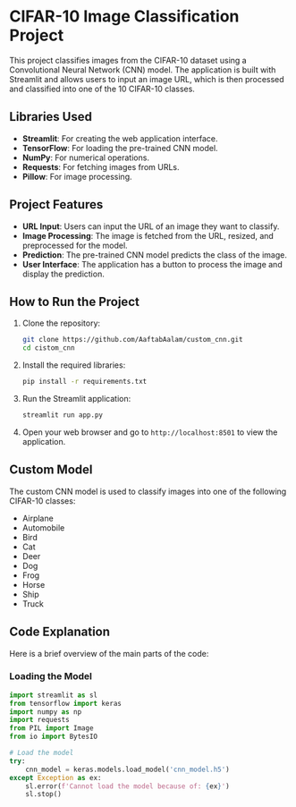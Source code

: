 # CIFAR-10 Image Classification Project

This project classifies images from the CIFAR-10 dataset using a Convolutional Neural Network (CNN) model. The application is built with Streamlit and allows users to input an image URL, which is then processed and classified into one of the 10 CIFAR-10 classes.

## Libraries Used

- **Streamlit**: For creating the web application interface.
- **TensorFlow**: For loading the pre-trained CNN model.
- **NumPy**: For numerical operations.
- **Requests**: For fetching images from URLs.
- **Pillow**: For image processing.

## Project Features

- **URL Input**: Users can input the URL of an image they want to classify.
- **Image Processing**: The image is fetched from the URL, resized, and preprocessed for the model.
- **Prediction**: The pre-trained CNN model predicts the class of the image.
- **User Interface**: The application has a button to process the image and display the prediction.

## How to Run the Project

1. Clone the repository:
    ```bash
    git clone https://github.com/AaftabAalam/custom_cnn.git
    cd cistom_cnn
    ```

2. Install the required libraries:
    ```bash
    pip install -r requirements.txt
    ```

3. Run the Streamlit application:
    ```bash
    streamlit run app.py
    ```

4. Open your web browser and go to `http://localhost:8501` to view the application.

## Custom Model

The custom CNN model is used to classify images into one of the following CIFAR-10 classes:
- Airplane
- Automobile
- Bird
- Cat
- Deer
- Dog
- Frog
- Horse
- Ship
- Truck

## Code Explanation

Here is a brief overview of the main parts of the code:

### Loading the Model

```python
import streamlit as sl
from tensorflow import keras
import numpy as np
import requests
from PIL import Image
from io import BytesIO

# Load the model
try:
    cnn_model = keras.models.load_model('cnn_model.h5')
except Exception as ex:
    sl.error(f'Cannot load the model because of: {ex}')
    sl.stop()
